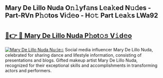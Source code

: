 ## Mary De Lillo Nuda O𝚗𝚕yf𝚊ns L𝚎a𝚔ed N𝚞𝚍es - Part-RVn P𝚑𝚘tos Vi𝚍𝚎o - H𝚘𝚝 Part L𝚎a𝚔s LWa92

# <h2><a href="http://kfcidta.oniu.top/?m=Mary+De+Lillo+Nuda">🔗👉 🔴 Mary De Lillo Nuda P𝚑ot𝚘𝚜 V𝚒d𝚎o</a></h2>

[![Mary De Lillo Nuda Nu𝚍e𝚜](https://i.imgur.com/0qMVB7G.gif)](http://kfcidta.oniu.top/?m=Mary+De+Lillo+Nuda)
Social media influencer Mary De Lillo Nuda, celebrated for sharing dance and lifestyle information, consisting of presentations and blogs. Gifted makeup artist Mary De Lillo Nuda, recognized for their exceptional skills and accomplishments in transforming actors and performers.  
